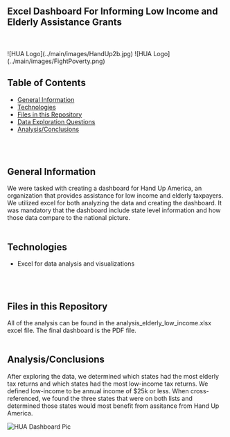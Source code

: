 ## Excel Dashboard For Informing Low Income and Elderly Assistance Grants
<br>
<br>
![HUA Logo](../main/images/HandUp2b.jpg)
![HUA Logo](../main/images/FightPoverty.png)

## Table of Contents
* [General Information](#general-information)
* [Technologies](#technologies)
* [Files in this Repository](#files)
* [Data Exploration Questions](#data)
* [Analysis/Conclusions](#analysis)
<br>
<br>

## <a name="general-information"></a>General Information
We were tasked with creating a dashboard for Hand Up America, an organization that provides assistance for low income and elderly taxpayers.  We utilized excel for both analyzing the data and creating the dashboard.  It was mandatory that the dashboard include state level information and how those data compare to the national picture. 
<br>
<br>

## <a name="technologies"></a>Technologies
* Excel for data analysis and visualizations
<br>
<br>

## <a name="files"></a>Files in this Repository
All of the analysis can be found in the analysis_elderly_low_income.xlsx excel file.
The final dashboard is the PDF file.
<br>
<br>

## <a name="analysis"></a>Analysis/Conclusions
After exploring the data, we determined which states had the most elderly tax returns and which states had the most low-income tax returns.  We defined low-income to be annual income of $25k or less.  When cross-referenced, we found the three states that were on both lists and determined those states would most benefit from assitance from Hand Up America.

![HUA Dashboard Pic](../main/images/HandUp_Pic.png)

